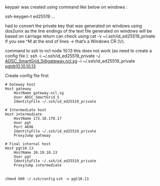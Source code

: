 keypair was created using command like below on windows :
 
ssh-keygen-t ed25519 ...
 
had to convert the private key that was generated on windows using dos2unix as the line endings of the text file generated on windows will be based on carriage return 
can check using cat -v ~/.ssh/id_ed25519_private
If you see ^M at the end of lines → that’s a Windows CR (\r).
 
command to ssh to ncl node 10.13
this does not work (as need to create a config file ):
ssh -i ~/.ssh/id_ed25519_private -J ADSC_SmartGrid_5@gateway.ncl.sg -i ~/.ssh/id_ed25519_private pgt@10.10.10.13
 
Create config file first

```
# Gateway host
Host gateway
    HostName gateway.ncl.sg
    User ADSC_SmartGrid_5
    IdentityFile ~/.ssh/id_ed25519_private

# Intermediate host
Host intermediate
    HostName 172.18.178.17
    User pgt
    Port 4696
    IdentityFile ~/.ssh/id_ed25519_private
    ProxyJump gateway

# Final internal host
Host pgt10.13
    HostName 10.10.10.13
    User pgt
    IdentityFile ~/.ssh/id_ed25519_private
    ProxyJump intermediate
 
```
 

`chmod 600 ~/.ssh/config`
`ssh -v pgt10.13`
 
